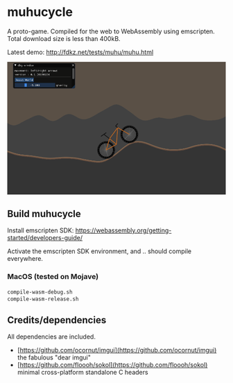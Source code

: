 muhucycle
=========

A proto-game. Compiled for the web to WebAssembly using emscripten. Total download size is less than 400kB.

Latest demo: http://fdkz.net/tests/muhu/muhu.html

![](doc/muhucycle-pic1.png)


Build muhucycle
---------------

Install emscripten SDK: https://webassembly.org/getting-started/developers-guide/

Activate the emscripten SDK environment, and .. should compile everywhere.

### MacOS (tested on Mojave)

    compile-wasm-debug.sh
    compile-wasm-release.sh


Credits/dependencies
--------------------

All dependencies are included.

  * [https://github.com/ocornut/imgui](https://github.com/ocornut/imgui) the fabulous "dear imgui"
  * [https://github.com/floooh/sokol](https://github.com/floooh/sokol) minimal cross-platform standalone C headers
